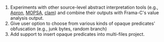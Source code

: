 1. Experiments with other source-level abstract interpretation tools (e.g., [Apron](https://github.com/antoinemine/apron), [MOPSA](https://mopsa.lip6.fr), [clam](https://github.com/seahorn/clam)) and combine their outputs with Frama-C's value analysis output. 
2. Give user option to choose from various kinds of opaque predicates' obfuscation (e.g., junk bytes, random branch)
3. Add support to insert opaque predicates into multi-files project.
